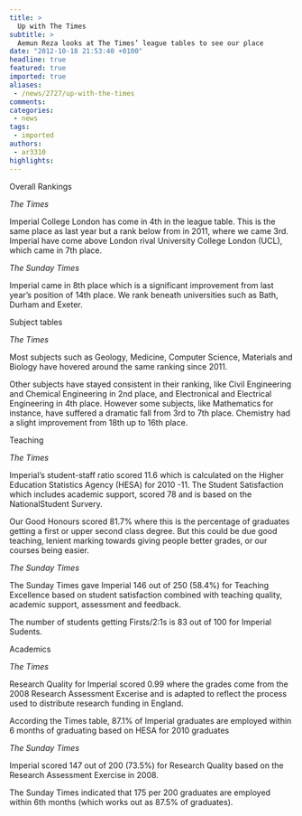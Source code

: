 ```yaml
---
title: >
  Up with The Times
subtitle: >
  Aemun Reza looks at The Times’ league tables to see our place
date: "2012-10-18 21:53:40 +0100"
headline: true
featured: true
imported: true
aliases:
 - /news/2727/up-with-the-times
comments:
categories:
 - news
tags:
 - imported
authors:
 - ar3310
highlights:
---
```


Overall Rankings

_The Times_

Imperial College London has come in 4th in the league table. This is the same place as last year but a rank below from in 2011, where we came 3rd.
 Imperial have come above London rival University College London (UCL), which came in 7th place.

_The Sunday Times_

Imperial came in 8th place which is a significant improvement from last year’s position of 14th place. We rank beneath universities such as Bath, Durham and Exeter.

Subject tables

_The Times_

Most subjects such as Geology, Medicine, Computer Science, Materials and Biology have hovered around the same ranking since 2011.

Other subjects have stayed consistent in their ranking, like Civil Engineering and Chemical Engineering in 2nd place, and Electronical and Electrical Engineering in 4th place.
 However some subjects, like Mathematics for instance, have suffered a dramatic fall from 3rd to 7th place. Chemistry had a slight improvement from 18th up to 16th place.

Teaching

_The Times_

Imperial’s student-staff ratio scored 11.6 which is calculated on the Higher Education Statistics Agency (HESA) for 2010 -11. The Student Satisfaction which includes academic support, scored 78 and is based on the NationalStudent Survery.

Our Good Honours scored 81.7% where this is the percentage of graduates getting a first or upper second class degree. But this could be due good teaching, lenient marking towards giving people better grades, or our courses being easier.

_The Sunday Times_

The Sunday Times gave Imperial 146 out of 250 (58.4%) for Teaching Excellence based on student satisfaction combined with teaching quality, academic support, assessment and feedback.

The number of students getting Firsts/2:1s is 83 out of 100 for Imperial Sudents.

Academics

_The Times_

Research Quality for Imperial scored 0.99 where the grades come from the 2008 Research Assessment Excerise and is adapted to reflect the process used to distribute research funding in England.

According the Times table, 87.1% of Imperial graduates are employed within 6 months of graduating based on HESA for 2010 graduates

_The Sunday Times_

Imperial scored 147 out of 200 (73.5%) for Research Quality based on the Research Assessment Exercise in 2008.

The Sunday Times indicated that 175 per 200 graduates are employed within 6th months (which works out as 87.5% of graduates).
